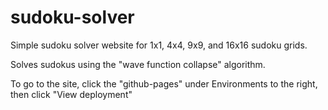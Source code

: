 # sudoku-solver

Simple sudoku solver website for 1x1, 4x4, 9x9, and 16x16 sudoku grids.

Solves sudokus using the "wave function collapse" algorithm.

To go to the site, click the "github-pages" under Environments to the right, then click "View deployment"
